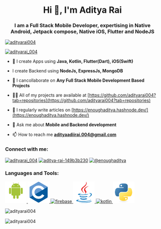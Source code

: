 <h1 align="center">Hi 👋, I'm Aditya Rai</h1>
<h3 align="center">I am a Full Stack Mobile Developer, expertising in Native Android, Jetpack compose, Native iOS, Flutter and NodeJS</h3>

<p align="left"> <a href="https://github.com/ryo-ma/github-profile-trophy"><img src="https://github-profile-trophy.vercel.app/?username=adityarai004" alt="adityarai004" /></a> </p>

<p align="left"> <a href="https://twitter.com/adityarai_004" target="blank"><img src="https://img.shields.io/twitter/follow/adityarai_004?logo=twitter&style=for-the-badge" alt="adityarai_004" /></a> </p>

- 🌱 I create Apps using **Java, Kotlin, Flutter(Dart), iOS(Swift)**

-  I create Backend using **NodeJs, ExpressJs, MongoDB**

- 👯 I cancollaborate on **Any Full Stack Mobile Development Based Projects**

- 👨‍💻 All of my projects are available at [https://github.com/adityarai004?tab=repositories](https://github.com/adityarai004?tab=repositories)

- 📝 I regularly write articles on [https://enoughaditya.hashnode.dev/](https://enoughaditya.hashnode.dev/)

- 💬 Ask me about **Mobile and Backend development**

- 📫 How to reach me **adityaadiirai.004@gmail.com**

<h3 align="left">Connect with me:</h3>
<p align="left">
<a href="https://twitter.com/adityarai_004" target="blank"><img align="center" src="https://raw.githubusercontent.com/rahuldkjain/github-profile-readme-generator/master/src/images/icons/Social/twitter.svg" alt="adityarai_004" height="30" width="40" /></a>
<a href="https://linkedin.com/in/aditya-rai-149b3b230" target="blank"><img align="center" src="https://raw.githubusercontent.com/rahuldkjain/github-profile-readme-generator/master/src/images/icons/Social/linked-in-alt.svg" alt="aditya-rai-149b3b230" height="30" width="40" /></a>
<a href="https://hashnode.com/@enoughaditya" target="blank"><img align="center" src="https://raw.githubusercontent.com/rahuldkjain/github-profile-readme-generator/master/src/images/icons/Social/hashnode.svg" alt="@enoughaditya" height="30" width="40" /></a>
</p>

<h3 align="left">Languages and Tools:</h3>
<p align="left"> <a href="https://developer.android.com" target="_blank" rel="noreferrer"> <img src="https://raw.githubusercontent.com/devicons/devicon/master/icons/android/android-original-wordmark.svg" alt="android" width="70" height="70"/> </a> <a href="https://www.cprogramming.com/" target="_blank" rel="noreferrer"> <img src="https://raw.githubusercontent.com/devicons/devicon/master/icons/c/c-original.svg" alt="c" width="70" height="70"/> </a> <a href="https://firebase.google.com/" target="_blank" rel="noreferrer"> <img src="https://www.vectorlogo.zone/logos/firebase/firebase-icon.svg" alt="firebase" width="70" height="70"/> </a> <a href="https://www.java.com" target="_blank" rel="noreferrer"> <img src="https://raw.githubusercontent.com/devicons/devicon/master/icons/java/java-original.svg" alt="java" width="70" height="70"/> </a> <a href="https://kotlinlang.org" target="_blank" rel="noreferrer"> <img src="https://www.vectorlogo.zone/logos/kotlinlang/kotlinlang-icon.svg" alt="kotlin" width="70" height="70"/> </a> <a href="https://www.python.org" target="_blank" rel="noreferrer"> <img src="https://raw.githubusercontent.com/devicons/devicon/master/icons/python/python-original.svg" alt="python" width="70" height="70"/> </a> </p>

<p><img align="center" src="https://github-readme-stats.vercel.app/api/top-langs?username=adityarai004&show_icons=true&locale=en&layout=compact" alt="adityarai004" /></p>

<p><img align="center" src="https://github-readme-streak-stats.herokuapp.com/?user=adityarai004&" alt="adityarai004" /></p>

